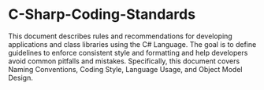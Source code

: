 # C-Sharp-Coding-Standards
This document describes rules and recommendations for developing applications and class libraries using the C# Language. The goal is to define guidelines to enforce consistent style and formatting and help developers avoid common pitfalls and mistakes. Specifically, this document covers Naming Conventions, Coding Style, Language Usage, and Object Model Design.
